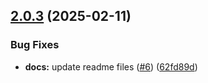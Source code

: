 ## [2.0.3](https://github.com/SignalRichard/dotnet-template-compendium-terraform/compare/v2.0.2...v2.0.3) (2025-02-11)


### Bug Fixes

* **docs:** update readme files ([#6](https://github.com/SignalRichard/dotnet-template-compendium-terraform/issues/6)) ([62fd89d](https://github.com/SignalRichard/dotnet-template-compendium-terraform/commit/62fd89db7022439d079bdf68ecf76a4f9907c4b1))


